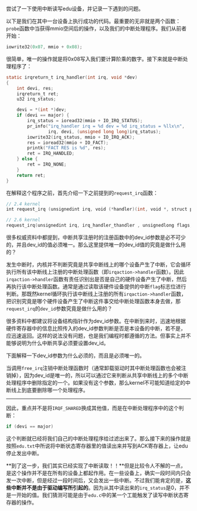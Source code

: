 尝试了一下使用中断读写edu设备，并记录一下遇到的问题。

以下是我们在其中一台设备上执行成功的代码。最重要的无非就是两个函数：`probe`函数中当获得mmio空间后的操作，以及我们的中断处理程序。我们从前者开始：

```c
iowrite32(0x07, mmio + 0x08);
```

很简单，唯一的操作就是将0x08写入我们要计算阶乘的数字。接下来就是中断处理程序了：

```c
static irqreturn_t irq_handler(int irq, void *dev)
{
	int devi, res;
	irqreturn_t ret;
	u32 irq_status;

	devi = *(int *)dev;
	if (devi == major) {
		irq_status = ioread32(mmio + IO_IRQ_STATUS);
		pr_info("irq_handler irq = %d dev = %d irq_status = %llx\n",
				irq, devi, (unsigned long long)irq_status);
		iowrite32(irq_status, mmio + IO_IRQ_ACK);
		res = ioread32(mmio + IO_FACT);
		printk("FACT RES is %d", res);
		ret = IRQ_HANDLED;
	} else {
		ret = IRQ_NONE;
	}
	return ret;
}
```

在解释这个程序之前，首先介绍一下之前提到的`request_irq`函数：

```c
// 2.4 kernel
int request_irq (unsignedint irq, void (*handler)(int, void *, struct pt_regs *), unsignedlong frags, constchar *device, void *dev_id);

// 2.6 kernel
request_irq(unsignedint irq, irq_handler_thandler , unsignedlong flags, constchar *name, void *dev);
```

很多权威资料中都提到，中断共享注册时的注册函数中的dev_id参数是必不可少的，并且dev_id的值必须唯一。那么这里提供唯一的dev_id值的究竟是做什么用的？

发生中断时，内核并不判断究竟是共享中断线上的哪个设备产生了中断，它会循环执行所有该中断线上注册的中断处理函数（即`irqaction->handler`函数）。因此`irqaction->handler`函数有责任识别出是否是自己的硬件设备产生了中断，然后再执行该中断处理函数。通常是通过读取该硬件设备提供的中断`flag`标志位进行判断。那既然kernel循环执行该中断线上注册的所有`irqaction->handler`函数，把识别究竟是哪个硬件设备产生了中断这件事交给中断处理函数本身去做，那`request_irq`的`dev_id`参数究竟是做什么用的？

很多资料中都建议将设备结构指针作为dev_id参数。在中断到来时，迅速地根据硬件寄存器中的信息比照传入的dev_id参数判断是否是本设备的中断，若不是，应迅速返回。这样的说法没有问题，也是我们编程时都遵循的方法。但事实上并不能够说明为什么中断共享必须要设置dev_id。

下面解释一下dev_id参数为什么必须的，而且是必须唯一的。

当调用`free_irq`注销中断处理函数时（通常卸载驱动时其中断处理函数也会被注销掉），因为dev_id是唯一的，所以可以通过它来判断从共享中断线上的多个中断处理程序中删除指定的一个。如果没有这个参数，那么kernel不可能知道给定的中断线上到底要删除哪一个处理程序。

---

因此，重点并不是将`IRQF_SHARED`换成其他值，而是在中断处理程序中的这个判断：

```c
if (devi == major)
```

这个判断就已经将我们自己的中断处理程序给过滤出来了。那么接下来的操作就是按照`edu.txt`中所说将中断状态寄存器里的值读出来并写到ACK寄存器上，让edu停止发出中断。

**到了这一步，我们其实已经实现了中断读取！！**但是比较令人不解的一点，是这个操作并不是在所有的设备上都起作用。在一些设备上，确实一段时间内只会发一次中断，但是经过一段时间后，又会发出一些中断。不过我们能肯定的是，**这些中断并不是由于驱动编写所引起的**。因为从其中读出来的`irq_status`是0，并不是一开始的值。我们猜测可能是由于`edu.c`中的某一个工能触发了读写中断状态寄存器的操作。